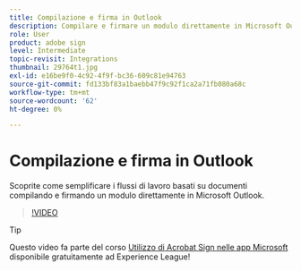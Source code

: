 ```yaml
---
title: Compilazione e firma in Outlook
description: Compilare e firmare un modulo direttamente in Microsoft Outlook
role: User
product: adobe sign
level: Intermediate
topic-revisit: Integrations
thumbnail: 29764t1.jpg
exl-id: e16be9f0-4c92-4f9f-bc36-609c81e94763
source-git-commit: fd133bf83a1baebb47f9c92f1ca2a71fb080a68c
workflow-type: tm+mt
source-wordcount: '62'
ht-degree: 0%

---
```


# Compilazione e firma in Outlook

Scoprite come semplificare i flussi di lavoro basati su documenti compilando e firmando un modulo direttamente in Microsoft Outlook.

>[!VIDEO](https://video.tv.adobe.com/v/344947?hidetitle=true)

>[!TIP]
>
>Questo video fa parte del corso [Utilizzo di Acrobat Sign nelle app Microsoft](https://experienceleague.adobe.com/?recommended=Sign-U-1-2020.2) disponibile gratuitamente ad Experience League!
